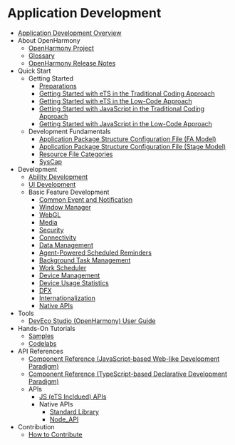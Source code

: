 # Application Development

- [Application Development Overview](application-dev-guide.md)
- About OpenHarmony
    - [OpenHarmony Project](../OpenHarmony-Overview.md)
    - [Glossary](../glossary.md)
    - [OpenHarmony Release Notes](../release-notes/Readme.md)
- Quick Start
    - Getting Started
      - [Preparations](quick-start/start-overview.md)
      - [Getting Started with eTS in the Traditional Coding Approach](quick-start/start-with-ets.md)
      - [Getting Started with eTS in the Low-Code Approach](quick-start/start-with-ets-low-code.md)
      - [Getting Started with JavaScript in the Traditional Coding Approach](quick-start/start-with-js.md)
      - [Getting Started with JavaScript in the Low-Code Approach](quick-start/start-with-js-low-code.md)
    - Development Fundamentals
      - [Application Package Structure Configuration File (FA Model)](quick-start/package-structure.md)
      - [Application Package Structure Configuration File (Stage Model)](quick-start/stage-structure.md)
      - [Resource File Categories](quick-start/basic-resource-file-categories.md)
      - [SysCap](quick-start/syscap.md)
- Development
    - [Ability Development](ability/Readme-EN.md)
    - [UI Development](ui/Readme-EN.md)
    - Basic Feature Development
       - [Common Event and Notification](notification/Readme-EN.md)
       - [Window Manager](windowmanager/Readme-EN.md)
       - [WebGL](webgl/Readme-EN.md)
       - [Media](media/Readme-EN.md)
       - [Security](security/Readme-EN.md)
       - [Connectivity](connectivity/Readme-EN.md)
       - [Data Management](database/Readme-EN.md)
       - [Agent-Powered Scheduled Reminders](background-agent-scheduled-reminder/Readme-EN.md)
       - [Background Task Management](background-task-management/Readme-EN.md)
       - [Work Scheduler](work-scheduler/Readme-EN.md)
       - [Device Management](device/Readme-EN.md)
       - [Device Usage Statistics](device-usage-statistics/Readme-EN.md)
       - [DFX](dfx/Readme-EN.md)
       - [Internationalization](internationalization/Readme-EN.md)
       - [Native APIs](napi/Readme-EN.md)
- Tools
    - [DevEco Studio (OpenHarmony) User Guide](quick-start/deveco-studio-user-guide-for-openharmony.md)
- Hands-On Tutorials
    - [Samples](https://gitee.com/openharmony/app_samples/blob/master/README.md)
    - [Codelabs](https://gitee.com/openharmony/codelabs/blob/master)
- API References
    - [Component Reference (JavaScript-based Web-like Development Paradigm)](reference/arkui-js/Readme-EN.md)
    - [Component Reference (TypeScript-based Declarative Development Paradigm)](reference/arkui-ts/Readme-EN.md)
    - APIs
      - [JS (eTS Incldued) APIs](reference/apis/Readme-EN.md)
      - Native APIs
        -   [Standard Library](reference/native-lib/third_party_libc/musl.md)
        -   [Node_API](reference/native-lib/third_party_napi/napi.md)
- Contribution
    - [How to Contribute](../contribute/documentation-contribution.md)

